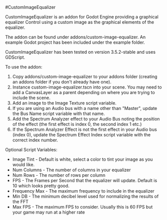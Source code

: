 #CustomImageEqualizer

CustomImageEqualizer is an addon for Godot Engine providing a graphical equalizer Control using a custom image as the graphical elements of the equalizer.

The addon can be found under addons/custom-image-equalizer. An example Godot project has been included under the example folder.

CustomImageEqualizer has been tested on version 3.5.2-stable and uses GDScript.

To use the addon:

1. Copy addons/custom-image-equalizer to your addons folder (creating an addons folder if you don't already have one).
2. Instance custom-image-equalizer.tscn into your scene. You may need to add a CanvasLayer as a parent depending on where you are trying to include the scene.
3. Add an image to the Image Texture script variable.
4. If you are using an Audio bus with a name other than "Master", update the Bus Name script variable with that name.
5. Add the Spectrum Analyzer effect to your Audio Bus noting the position of the effect (the first effect is index 0, the second index 1 etc.)
6. If the Spectrum Analyzer Effect is not the first effect in your Audio bus (index 0), update the Spectrum Effect Index script variable with the correct index number.

 Optional Script Variables:

 * Image Tint - Default is white, select a color to tint your image as you would like.
 * Num Columns - The number of columns in your equalizer
 * Num Rows - The number of rows per column
 * FPS - The Frames per Second that the equalizer will update. Default is 10 which looks pretty good.
 * Frequency Max - The maximum frequency to include in the equalizer
 * Min DB - The minimum decibel level used for normalizing the results of the FFT
 * Max FPS - The maximum FPS to consider. Usually this is 60 FPS but your game may run at a higher rate
